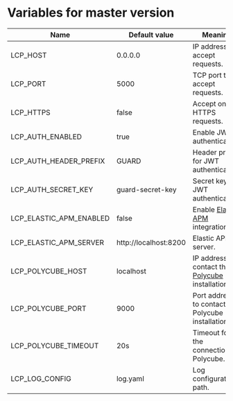 # Variables for master version

Name                    | Default value         | Meaning
------------------------|-----------------------|--------
LCP_HOST                | 0.0.0.0               | IP address to accept requests.
LCP_PORT                | 5000                  | TCP port to accept requests.
LCP_HTTPS               | false                 | Accept only HTTPS requests.
LCP_AUTH_ENABLED        | true                  | Enable JWT authentication.
LCP_AUTH_HEADER_PREFIX  | GUARD                 | Header prefix for JWT authentication.
LCP_AUTH_SECRET_KEY     | guard-secret-key      | Secret key for JWT authentication.
LCP_ELASTIC_APM_ENABLED | false                 | Enable [Elastic APM](https://www.elastic.co/apm) integration.
LCP_ELASTIC_APM_SERVER  | http://localhost:8200 | Elastic APM server.
LCP_POLYCUBE_HOST       | localhost             | IP address to contact the [Polycube](https://github.com/polycube-network/polycube) installation.
LCP_POLYCUBE_PORT       | 9000                  | Port address to contact the Polycube installation.
LCP_POLYCUBE_TIMEOUT    | 20s                   | Timeout for the connection to Polycube.
LCP_LOG_CONFIG          | log.yaml              | Log configuration path.
